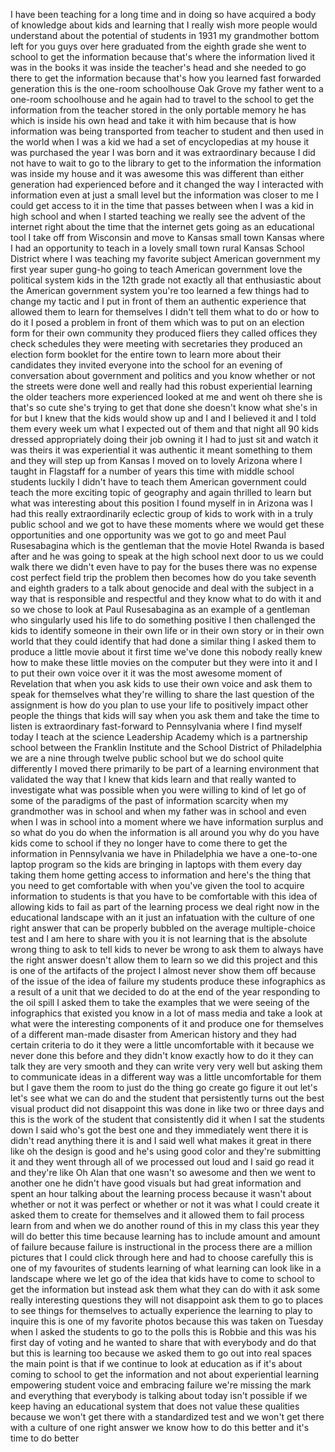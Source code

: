 
I have been teaching for a long time and
in doing so have acquired a body of
knowledge about kids and learning that I
really wish more people would understand
about the potential of students in 1931
my grandmother bottom left for you guys
over here graduated from the eighth
grade she went to school to get the
information because that&#39;s where the
information lived it was in the books it
was inside the teacher&#39;s head and she
needed to go there to get the
information because that&#39;s how you
learned fast forwarded generation this
is the one-room schoolhouse Oak Grove my
father went to a one-room schoolhouse
and he again had to travel to the school
to get the information from the teacher
stored in the only portable memory he
has which is inside his own head and
take it with him because that is how
information was being transported from
teacher to student and then used in the
world when I was a kid we had a set of
encyclopedias at my house it was
purchased the year I was born and it was
extraordinary because I did not have to
wait to go to the library to get to the
information the information was inside
my house and it was awesome this was
different than either generation had
experienced before
and it changed the way I interacted with
information even at just a small level
but the information was closer to me I
could get access to it in the time that
passes between when I was a kid in high
school and when I started teaching we
really see the advent of the internet
right about the time that the internet
gets going as an educational tool I take
off from Wisconsin and move to Kansas
small town Kansas where I had an
opportunity to teach in a lovely small
town rural Kansas School District where
I was teaching my favorite subject
American government my first year super
gung-ho going to teach American
government love the political system
kids in the 12th grade not exactly all
that enthusiastic about the American
government system you&#39;re too learned a
few things had to change my tactic and I
put in front of them an authentic
experience that allowed them to learn
for themselves
I didn&#39;t tell them what to do or how to
do it I posed a problem in front of them
which
was to put on an election form for their
own community they produced fliers they
called offices they check schedules they
were meeting with secretaries they
produced an election form booklet for
the entire town to learn more about
their candidates they invited everyone
into the school for an evening of
conversation about government and
politics and you know whether or not the
streets were done well and really had
this robust experiential learning the
older teachers more experienced looked
at me and went oh there she is that&#39;s so
cute she&#39;s trying to get that done she
doesn&#39;t know what she&#39;s in for but I
knew that the kids would show up and I
and I believed it and I told them every
week um what I expected out of them and
that night all 90 kids dressed
appropriately doing their job owning it
I had to just sit and watch it was
theirs
it was experiential it was authentic it
meant something to them and they will
step up from Kansas I moved on to lovely
Arizona where I taught in Flagstaff for
a number of years this time with middle
school students luckily I didn&#39;t have to
teach them American government could
teach the more exciting topic of
geography and again thrilled to learn
but what was interesting about this
position I found myself in in Arizona
was I had this really extraordinarily
eclectic group of kids to work with in a
truly public school and we got to have
these moments where we would get these
opportunities and one opportunity was we
got to go and meet Paul Rusesabagina
which is the gentleman that the movie
Hotel Rwanda is based after and he was
going to speak at the high school next
door to us we could walk there we didn&#39;t
even have to pay for the buses there was
no expense cost perfect field trip the
problem then becomes how do you take
seventh and eighth graders to a talk
about genocide and deal with the subject
in a way that is responsible and
respectful and they know what to do with
it and so we chose to look at Paul
Rusesabagina as an example of a
gentleman who singularly used his life
to do something positive I then
challenged the kids to identify someone
in their own life or in their own story
or in their own world that they could
identify that had done a similar thing I
asked them to produce a little movie
about it first time we&#39;ve done this
nobody really knew how to make these
little movies on the computer but they
were into it and I
to put their own voice over it it was
the most awesome moment of Revelation
that when you ask kids to use their own
voice and ask them to speak for
themselves what they&#39;re willing to share
the last question of the assignment is
how do you plan to use your life to
positively impact other people the
things that kids will say when you ask
them and take the time to listen is
extraordinary
fast-forward to Pennsylvania where I
find myself today I teach at the science
Leadership Academy which is a
partnership school between the Franklin
Institute and the School District of
Philadelphia we are a nine through
twelve public school but we do school
quite differently I moved there
primarily to be part of a learning
environment that validated the way that
I knew that kids learn and that really
wanted to investigate what was possible
when you were willing to kind of let go
of some of the paradigms of the past of
information scarcity when my grandmother
was in school and when my father was in
school and even when I was in school
into a moment where we have information
surplus and so what do you do when the
information is all around you why do you
have kids come to school if they no
longer have to come there to get the
information in Pennsylvania we have in
Philadelphia we have a one-to-one laptop
program so the kids are bringing in
laptops with them every day taking them
home getting access to information and
here&#39;s the thing that you need to get
comfortable with when you&#39;ve given the
tool to acquire information to students
is that you have to be comfortable with
this idea of allowing kids to fail as
part of the learning process we deal
right now in the educational landscape
with an it just an infatuation with the
culture of one right answer that can be
properly bubbled on the average
multiple-choice test and I am here to
share with you it is not learning that
is the absolute wrong thing to ask to
tell kids to never be wrong to ask them
to always have the right answer doesn&#39;t
allow them to learn so we did this
project and this is one of the artifacts
of the project I almost never show them
off because of the issue of the idea of
failure my students produce these
infographics as a result of a unit that
we
decided to do at the end of the year
responding to the oil spill I asked them
to take the examples that we were seeing
of the infographics that existed you
know in a lot of mass media and take a
look at what were the interesting
components of it and produce one for
themselves of a different man-made
disaster from American history and they
had certain criteria to do it they were
a little uncomfortable with it because
we never done this before and they
didn&#39;t know exactly how to do it they
can talk they are very smooth and they
can write very very well but asking them
to communicate ideas in a different way
was a little uncomfortable for them but
I gave them the room to just do the
thing go create go figure it out let&#39;s
let&#39;s see what we can do and the student
that persistently turns out the best
visual product did not disappoint this
was done in like two or three days and
this is the work of the student that
consistently did it when I sat the
students down I said who&#39;s got the best
one and they immediately went there it
is
didn&#39;t read anything there it is
and I said well what makes it great in
there like oh the design is good and
he&#39;s using good color and they&#39;re
submitting it and they went through all
of we processed out loud and I said go
read it and they&#39;re like Oh Alan that
one wasn&#39;t so awesome and then we went
to another one he didn&#39;t have good
visuals but had great information and
spent an hour talking about the learning
process because it wasn&#39;t about whether
or not it was perfect or whether or not
it was what I could create it asked them
to create for themselves and it allowed
them to fail process learn from and when
we do another round of this in my class
this year they will do better this time
because learning has to include amount
and amount of failure because failure is
instructional in the process there are a
million pictures that I could click
through here and had to choose carefully
this is one of my favourites of students
learning of what learning can look like
in a landscape where we let go of the
idea that kids have to come to school to
get the information but instead ask them
what they can do with it ask some really
interesting questions they will not
disappoint ask them to go to places to
see things for themselves to actually
experience the learning to play to
inquire this is one of my favorite
photos because this was taken on Tuesday
when I asked the students to go to the
polls this is Robbie and this was his
first day of voting and he wanted to
share that with everybody and do that
but this is learning too because we
asked them to go out into real spaces
the main point is that if we continue to
look at education as if it&#39;s about
coming to school to get the information
and not about experiential learning
empowering student voice and embracing
failure we&#39;re missing the mark and
everything that everybody is talking
about today isn&#39;t possible if we keep
having an educational system that does
not value these qualities because we
won&#39;t get there with a standardized test
and we won&#39;t get there with a culture of
one right answer we know how to do this
better and it&#39;s time to do better
